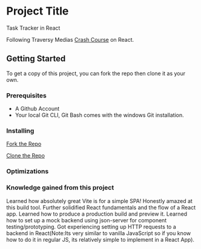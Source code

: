 # Project Title
Task Tracker in React

Following Traversy Medias [Crash Course](https://www.youtube.com/watch?v=w7ejDZ8SWv8) on React.

## Getting Started

To get a copy of this project, you can fork the repo then clone it as your own.

### Prerequisites
- A Github Account
- Your local Git CLI, Git Bash comes with the windows Git installation.

### Installing

[Fork the Repo](https://github.com/octocat/Spoon-Knife)

[Clone the Repo](https://docs.github.com/en/repositories/creating-and-managing-repositories/cloning-a-repository)

### Optimizations

### Knowledge gained from this project
Learned how absolutely great Vite is for a simple SPA! Honestly amazed at this build tool.
Further solidified React fundamentals and the flow of a React app.
Learned how to produce a production build and preview it.
Learned how to set up a mock backend using json-server for component testing/prototyping.
Got experiencing setting up HTTP requests to a backend in React(Note:Its very similar to vanilla JavaScript so if you know how to do it in regular JS, its relatively simple to implement in a React App).
